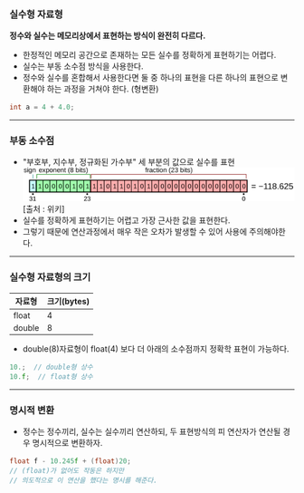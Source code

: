 ### 실수형 자료형

**정수와 실수는 메모리상에서 표현하는 방식이 완전히 다르다.**

- 한정적인 메모리 공간으로 존재하는 모든 실수를 정확하게 표현하기는 어렵다.
- 실수는 부동 소수점 방식을 사용한다.
- 정수와 실수를 혼합해서 사용한다면 둘 중 하나의 표현을 다른 하나의 표현으로 변환해야 하는 과정을 거쳐야 한다. (형변환)

```cpp
int a = 4 + 4.0;
```

---

### 부동 소수점

- "부호부, 지수부, 정규화된 가수부" 세 부분의 값으로 실수를 표현  
  ![poster](./Float_point_example_frac.png) [출처 : 위키]
- 실수를 정확하게 표현하기는 어렵고 가장 근사한 값을 표현한다.
- 그렇기 때문에 연산과정에서 매우 작은 오차가 발생할 수 있어 사용에 주의해야한다.

---

### 실수형 자료형의 크기

| 자료형 | 크기(bytes) |
| ------ | ----------- |
| float  | 4           |
| double | 8           |

- double(8)자료형이 float(4) 보다 더 아래의 소수점까지 정확학 표현이 가능하다.

```cpp
10.;  // double형 상수
10.f;  // float형 상수
```

---

### 명시적 변환

- 정수는 정수끼리, 실수는 실수끼리 연산하되, 두 표현방식의 피 연산자가 연산될 경우 명시적으로 변환하자.

```cpp
float f - 10.245f + (float)20;
// (float)가 없어도 작동은 하지만
// 의도적으로 이 연산을 했다는 명시를 해준다.
```

